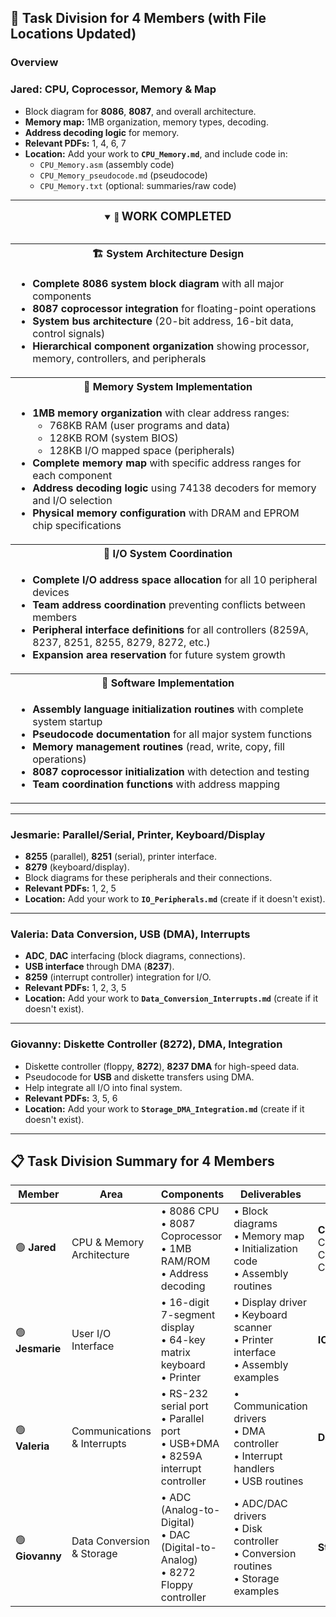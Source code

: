 ## 👥 Task Division for 4 Members (with File Locations Updated)

### Overview

### Jared: CPU, Coprocessor, Memory & Map

- Block diagram for **8086**, **8087**, and overall architecture.
- **Memory map:** 1MB organization, memory types, decoding.
- **Address decoding logic** for memory.
- **Relevant PDFs:** 1, 4, 6, 7
- **Location:**
    Add your work to **`CPU_Memory.md`**, and include code in:
    - `CPU_Memory.asm` (assembly code)
    - `CPU_Memory_pseudocode.md` (pseudocode)
    - `CPU_Memory.txt` (optional: summaries/raw code)
    


---


<div align="center">

<details open>
<summary><strong>🎯 <span style="font-size:1.3em">WORK COMPLETED</span></strong></summary>

<br>

<table>
  <tr>
    <th align="center">🏗️ System Architecture Design</th>
  </tr>
  <tr>
    <td align="left">
      <ul>
        <li><b>Complete 8086 system block diagram</b> with all major components</li>
        <li><b>8087 coprocessor integration</b> for floating-point operations</li>
        <li><b>System bus architecture</b> (20-bit address, 16-bit data, control signals)</li>
        <li><b>Hierarchical component organization</b> showing processor, memory, controllers, and peripherals</li>
      </ul>
    </td>
  </tr>
  <tr>
    <th align="center">💾 Memory System Implementation</th>
  </tr>
  <tr>
    <td align="left">
      <ul>
        <li><b>1MB memory organization</b> with clear address ranges:
          <ul>
            <li>768KB RAM (user programs and data)</li>
            <li>128KB ROM (system BIOS)</li>
            <li>128KB I/O mapped space (peripherals)</li>
          </ul>
        </li>
        <li><b>Complete memory map</b> with specific address ranges for each component</li>
        <li><b>Address decoding logic</b> using 74138 decoders for memory and I/O selection</li>
        <li><b>Physical memory configuration</b> with DRAM and EPROM chip specifications</li>
      </ul>
    </td>
  </tr>
  <tr>
    <th align="center">🔌 I/O System Coordination</th>
  </tr>
  <tr>
    <td align="left">
      <ul>
        <li><b>Complete I/O address space allocation</b> for all 10 peripheral devices</li>
        <li><b>Team address coordination</b> preventing conflicts between members</li>
        <li><b>Peripheral interface definitions</b> for all controllers (8259A, 8237, 8251, 8255, 8279, 8272, etc.)</li>
        <li><b>Expansion area reservation</b> for future system growth</li>
      </ul>
    </td>
  </tr>
  <tr>
    <th align="center">📝 Software Implementation</th>
  </tr>
  <tr>
    <td align="left">
      <ul>
        <li><b>Assembly language initialization routines</b> with complete system startup</li>
        <li><b>Pseudocode documentation</b> for all major system functions</li>
        <li><b>Memory management routines</b> (read, write, copy, fill operations)</li>
        <li><b>8087 coprocessor initialization</b> with detection and testing</li>
        <li><b>Team coordination functions</b> with address mapping</li>
      </ul>
    </td>
  </tr>
</table>

</details>

</div>

---

### Jesmarie: Parallel/Serial, Printer, Keyboard/Display

- **8255** (parallel), **8251** (serial), printer interface.
- **8279** (keyboard/display).
- Block diagrams for these peripherals and their connections.
- **Relevant PDFs:** 1, 2, 5
- **Location:** Add your work to **`IO_Peripherals.md`** (create if it doesn't exist).

---

### Valeria: Data Conversion, USB (DMA), Interrupts

- **ADC**, **DAC** interfacing (block diagrams, connections).
- **USB interface** through DMA (**8237**).
- **8259** (interrupt controller) integration for I/O.
- **Relevant PDFs:** 1, 2, 3, 5
- **Location:** Add your work to **`Data_Conversion_Interrupts.md`** (create if it doesn't exist).

---

### Giovanny: Diskette Controller (8272), DMA, Integration

- Diskette controller (floppy, **8272**), **8237 DMA** for high-speed data.
- Pseudocode for **USB** and diskette transfers using DMA.
- Help integrate all I/O into final system.
- **Relevant PDFs:** 3, 5, 6
- **Location:** Add your work to **`Storage_DMA_Integration.md`** (create if it doesn't exist).

---
## 📋 Task Division Summary for 4 Members

| **Member**      | **Area**                    | **Components**                                                                       | **Deliverables**                                                                      | **File(s) Needed**                                                                | **Status**     |
| --------------- | --------------------------- | ------------------------------------------------------------------------------------ | ------------------------------------------------------------------------------------- | --------------------------------------------------------------------------------- | -------------- |
| 🟢 **Jared**    | CPU & Memory Architecture   | • 8086 CPU<br>• 8087 Coprocessor<br>• 1MB RAM/ROM<br>• Address decoding              | • Block diagrams<br>• Memory map<br>• Initialization code<br>• Assembly routines      | **CPU_Memory.md**<br>CPU_Memory.asm<br>CPU_Memory_pseudocode.md<br>CPU_Memory.txt | **✅ COMPLETE** |
| 🟢 **Jesmarie** | User I/O Interface          | • 16-digit 7-segment display<br>• 64-key matrix keyboard<br>• Printer                | • Display driver<br>• Keyboard scanner<br>• Printer interface<br>• Assembly examples  | **IO_Peripherals.md**                                                             | ⏳ PENDING      |
| 🟢 **Valeria**  | Communications & Interrupts | • RS-232 serial port<br>• Parallel port<br>• USB+DMA<br>• 8259A interrupt controller | • Communication drivers<br>• DMA controller<br>• Interrupt handlers<br>• USB routines | **Data_Conversion_Interrupts.md**                                                 | **✅ COMPLETE** |
| 🟢 **Giovanny** | Data Conversion & Storage   | • ADC (Analog-to-Digital)<br>• DAC (Digital-to-Analog)<br>• 8272 Floppy controller   | • ADC/DAC drivers<br>• Disk controller<br>• Conversion routines<br>• Storage examples | **Storage_DMA_Integration.md**                                                    | **✅ COMPLETE** |

